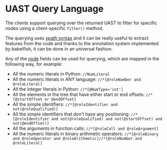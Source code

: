 # UAST Query Language

The clients support querying over the returned UAST to filter for specific
nodes using a client-specific `filter()` method.

The querying uses [xpath syntax](https://www.w3.org/TR/xpath/) and it can be
really useful to extract features from the code and thanks to the annotation
system implemented by babelfish, it can be done in an universal fashion.

Any of the [node](https://godoc.org/github.com/bblfsh/sdk/uast#Node) fields can
be used for querying, which are mapped in the following way, for example:

- All the numeric literals in Python: `//NumLiteral`
- All the numeric literals in ANY language: `//*[@roleNumber and @roleLiteral]`
- All the integer literals in Python: `//*[@NumType='int']`
- All the elements in the tree that have either start or end offsets: `//*[@startOffset or @endOffset]`
- All the simple identifiers: `//*[@roleIdentifier and not(@roleQualified)]`
- All the simple identifiers that don't have any positioning: `//*[@roleIdentifier and not(@roleQualified) and not(@startOffset) and not(@endOffset)]`
- All the arguments in function calls: `//*[@roleCall and @roleArgument]`
- All the numeric literals in binary arithmetic operators: `//*[@roleBinary and @roleOperator and @roleArithmetic]//*[@roleNumber and @roleLiteral]`
